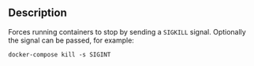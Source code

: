 
## Description

Forces running containers to stop by sending a `SIGKILL` signal. Optionally the signal can be passed, for example:

```
docker-compose kill -s SIGINT
```
